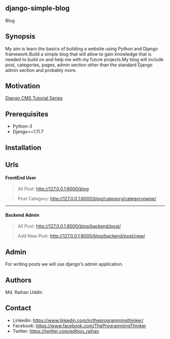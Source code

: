 ## django-simple-blog
Blog

## Synopsis
My aim is learn the basics of building a website using Python and Django framework.Build a simple blog that will allow to gain knowledge that is needed to build on and help me with my future projects.My blog will include post, categories, pages, admin section other than the standard Django admin section and probably more.

## Motivation
[Django CMS Tutorial Series](https://goo.gl/9qN6v8 "Master Code Online")

## Prerequisites
* Python-3
* Django==1.11.7

## Installation

## Urls
#### FrontEnd User
> All Post: http://127.0.0.1:8000/blog

> Post Category: http://127.0.0.1:8000/blog/category/categoryname/
___
#### Backend Admin
> All Post: http://127.0.0.1:8000/blog/backend/post/

> Add New Post: http://127.0.0.1:8000/blog/backend/post/new/

## Admin
For writing posts we will use django's admin application.

## Authors
Md. Raihan Uddin

## Contact
- Linkedin: https://www.linkedin.com/in/theprogrammingthinker/
- Facebook: https://www.facebook.com/TheProgrammingThinker
- Twitter: https://twitter.com/edition_raihan
